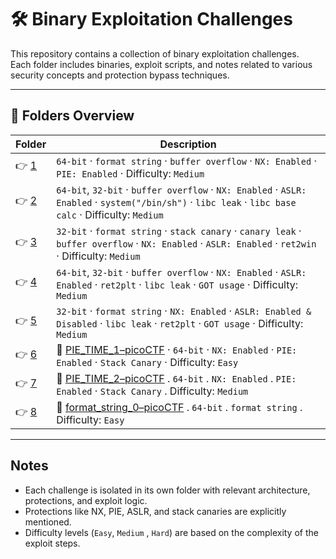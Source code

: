 ﻿# 🛠️ Binary Exploitation Challenges

This repository contains a collection of binary exploitation challenges.  
Each folder includes binaries, exploit scripts, and notes related to various security concepts and protection bypass techniques.

---

## 📁 Folders Overview

| Folder      | Description                                                                                                                                                                    |
| ----------- | ------------------------------------------------------------------------------------------------------------------------------------------------------------------------------ |
| 👉 [1](./1/) | `64-bit` · `format string` · `buffer overflow` · `NX: Enabled` · `PIE: Enabled` · Difficulty: `Medium`                                                                         |
| 👉 [2](./2/) | `64-bit`, `32-bit` · `buffer overflow` · `NX: Enabled` · `ASLR: Enabled` · `system("/bin/sh")` · `libc leak` · `libc base calc` · Difficulty: `Medium`                         |
| 👉 [3](./3/) | `32-bit` · `format string` · `stack canary` · `canary leak` · `buffer overflow` · `NX: Enabled` · `ASLR: Enabled` · `ret2win` · Difficulty: `Medium`                           |
| 👉 [4](./4/) | `64-bit`, `32-bit` · `buffer overflow` · `NX: Enabled` · `ASLR: Enabled` · `ret2plt` · `libc leak` · `GOT usage` · Difficulty: `Medium`                                        |
| 👉 [5](./5/) | `32-bit` · `format string` · `NX: Enabled` · `ASLR: Enabled & Disabled` · `libc leak` · `ret2plt` · `GOT usage` · Difficulty: `Medium`                                         |
| 👉 [6](./6/) | 🔗 [PIE_TIME_1–picoCTF](https://play.picoctf.org/practice/challenge/490?category=6&page=1) · `64-bit` · `NX: Enabled` · `PIE: Enabled` · `Stack Canary` · Difficulty: `Easy`    |
| 👉 [7](./7/) | 🔗 [PIE_TIME_2–picoCTF](https://play.picoctf.org/practice/challenge/491?category=6&page=1) . `64-bit` . `NX: Enabled` . `PIE: Enabled` · `Stack Canary` .  Difficulty: `Medium` |
| 👉 [8](./8/) | 🔗 [format_string_0–picoCTF](https://play.picoctf.org/practice/challenge/433?category=6&page=1) . `64-bit` . `format string` . Difficulty: `Easy`                             |

---

## Notes

- Each challenge is isolated in its own folder with relevant architecture, protections, and exploit logic.
- Protections like NX, PIE, ASLR, and stack canaries are explicitly mentioned.
- Difficulty levels (`Easy`, `Medium` , `Hard`) are based on the complexity of the exploit steps.

